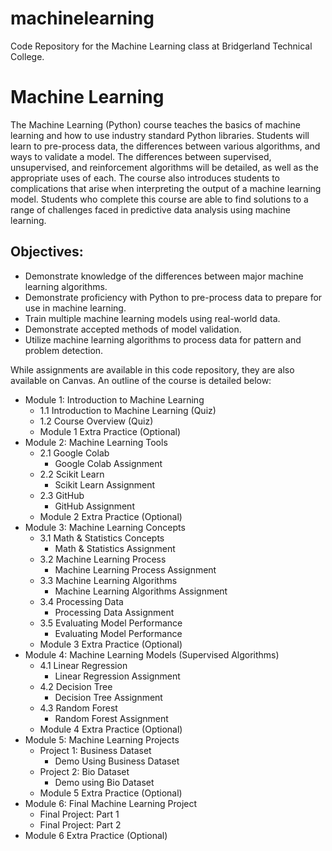 # machinelearning
Code Repository for the Machine Learning class at Bridgerland Technical College.

# Machine Learning 
The Machine Learning (Python) course teaches the basics of machine learning and how to use industry standard Python libraries. Students will learn to pre-process data, the differences between various algorithms, and ways to validate a model. The differences between supervised, unsupervised, and reinforcement algorithms will be detailed, as well as the appropriate uses of each. The course also introduces students to complications that arise when interpreting the output of a machine learning model. Students who complete this course are able to find solutions to a range of challenges faced in predictive data analysis using machine learning.
## Objectives:
- Demonstrate knowledge of the differences between major machine learning algorithms.
- Demonstrate proficiency with Python to pre-process data to prepare for use in machine learning.
- Train multiple machine learning models using real-world data.
- Demonstrate accepted methods of model validation.
- Utilize machine learning algorithms to process data for pattern and problem detection.

While assignments are available in this code repository, they are also available on Canvas. An outline of the course is detailed below:
- Module 1: Introduction to Machine Learning
  - 1.1 Introduction to Machine Learning (Quiz)
  - 1.2 Course Overview (Quiz)
  - Module 1 Extra Practice (Optional)
- Module 2: Machine Learning Tools
  - 2.1 Google Colab
    - Google Colab Assignment
  - 2.2 Scikit Learn
    - Scikit Learn Assignment
  - 2.3 GitHub
    - GitHub Assignment
  - Module 2 Extra Practice (Optional)
- Module 3: Machine Learning Concepts
  - 3.1 Math & Statistics Concepts
    - Math & Statistics Assignment
  - 3.2 Machine Learning Process
    - Machine Learning Process Assignment
  - 3.3 Machine Learning Algorithms
    - Machine Learning Algorithms Assignment
  - 3.4 Processing Data
    - Processing Data Assignment
  - 3.5 Evaluating Model Performance
    - Evaluating Model Performance
  - Module 3 Extra Practice (Optional)
- Module 4: Machine Learning Models (Supervised Algorithms)
  - 4.1 Linear Regression
    - Linear Regression Assignment
  - 4.2 Decision Tree
    - Decision Tree Assignment
  - 4.3 Random Forest
    - Random Forest Assignment
  - Module 4 Extra Practice (Optional)
- Module 5: Machine Learning Projects
  - Project 1: Business Dataset
    - Demo Using Business Dataset
  - Project 2: Bio Dataset
    - Demo using Bio Dataset
  - Module 5 Extra Practice (Optional)
- Module 6: Final Machine Learning Project
  - Final Project: Part 1
  - Final Project: Part 2
- Module 6 Extra Practice (Optional)
